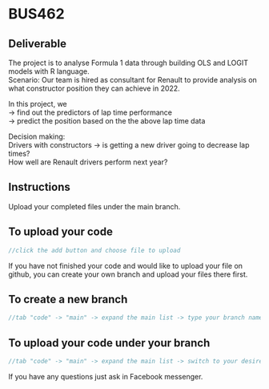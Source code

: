 # BUS462
## Deliverable
The project is to analyse Formula 1 data through building OLS and LOGIT models with R language. <br/>
Scenario: Our team is hired as consultant for Renault to provide analysis on what constructor position they can achieve in 2022.

In this project,  we <br/>
-> find out the predictors of lap time performance<br/>
-> predict the position based on the the above lap time data

Decision making: <br/>
Drivers with constructors -> is getting a new driver going to decrease lap times? <br/>
How well are Renault drivers perform next year?

## Instructions
Upload your completed files under the main branch.
## To upload your code
```C++
//click the add button and choose file to upload
```
If you have not finished your code and would like to upload your file on github, you can create your own branch and upload your files there first.
## To create a new branch
```C++
//tab "code" -> "main" -> expand the main list -> type your branch name (eg. "chloe") -> click create branch under main
```
## To upload your code under your branch
```C++
//tab "code" -> "main" -> expand the main list -> switch to your desired branch -> click the add button and choose file to upload  
```
If you have any questions just ask in Facebook messenger.
